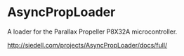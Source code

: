 # AsyncPropLoader
A loader for the Parallax Propeller P8X32A microcontroller.

http://siedell.com/projects/AsyncPropLoader/docs/full/
